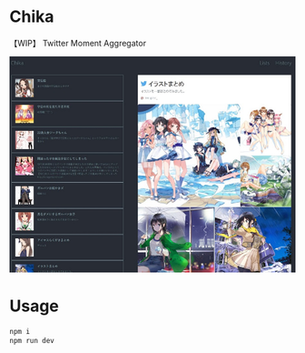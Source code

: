 Chika
======

【WIP】 Twitter Moment Aggregator

![demo](https://github.com/eiurur/Chika/raw/master/demo_s.jpg)

# Usage

    npm i
    npm run dev
